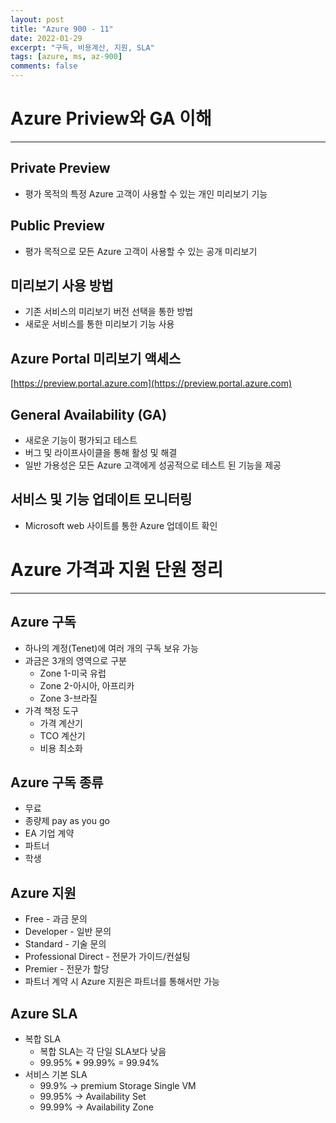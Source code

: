 ```yaml
---
layout: post
title: "Azure 900 - 11"
date: 2022-01-29
excerpt: "구독, 비용계산, 지원, SLA"
tags: [azure, ms, az-900]
comments: false
---
```


# Azure Priview와 GA 이해

---

## Private Preview

- 평가 목적의 특정 Azure 고객이 사용할 수 있는 개인 미리보기 기능

## Public Preview

- 평가 목적으로 모든 Azure 고객이 사용할 수 있는 공개 미리보기

## 미리보기 사용 방법

- 기존 서비스의 미리보기 버전 선택을 통한 방법
- 새로운 서비스를 통한 미리보기 기능 사용

## Azure Portal 미리보기 액세스

[https://preview.portal.azure.com](https://preview.portal.azure.com)

## General Availability (GA)

- 새로운 기능이 평가되고 테스트
- 버그 및 라이프사이클을 통해 활성 및 해결
- 일반 가용성은 모든 Azure 고객에게 성공적으로 테스트 된 기능을 제공

## 서비스 및 기능 업데이트 모니터링

- Microsoft web 사이트를 통한 Azure 업데이트 확인

# Azure 가격과 지원 단원 정리

---

## Azure 구독

- 하나의 계정(Tenet)에 여러 개의 구독 보유 가능
- 과금은 3개의 영역으로 구분
  - Zone 1-미국 유럽
  - Zone 2-아시아, 아프리카
  - Zone 3-브라질
- 가격 책정 도구
  - 가격 계산기
  - TCO 계산기
  - 비용 최소화

## Azure 구독 종류

- 무료
- 종량제 pay as you go
- EA 기업 계약
- 파트너
- 학생

## Azure 지원

- Free - 과금 문의
- Developer - 일반 문의
- Standard - 기술 문의
- Professional Direct - 전문가 가이드/컨설팅
- Premier - 전문가 할당
- 파트너 계약 시 Azure 지원은 파트너를 통해서만 가능

## Azure SLA

- 복합 SLA
  - 복합 SLA는 각 단일 SLA보다 낮음
  - 99.95% \* 99.99% = 99.94%
- 서비스 기본 SLA
  - 99.9% → premium Storage Single VM
  - 99.95% → Availability Set
  - 99.99% → Availability Zone
